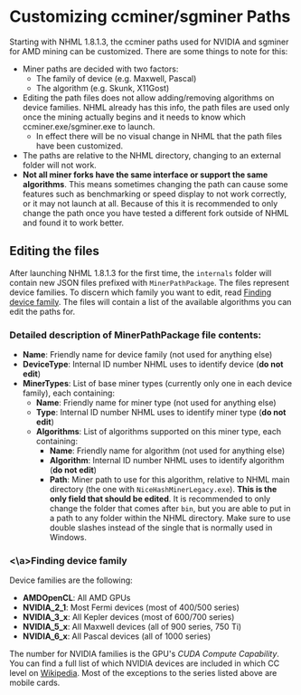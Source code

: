 # Customizing ccminer/sgminer Paths

Starting with NHML 1.8.1.3, the ccminer paths used for NVIDIA and sgminer for AMD mining can be customized. There are some things to note for this:

* Miner paths are decided with two factors:
  * The family of device (e.g. Maxwell, Pascal)
  * The algorithm (e.g. Skunk, X11Gost)
* Editing the path files does not allow adding/removing algorithms on device families. NHML already has this info, the path files are used only once the mining actually begins and it needs to know which ccminer.exe/sgminer.exe to launch.
  * In effect there will be no visual change in NHML that the path files have been customized.
* The paths are relative to the NHML directory, changing to an external folder will not work.
* **Not all miner forks have the same interface or support the same algorithms**. This means sometimes changing the path can cause some features such as benchmarking or speed display to not work correctly, or it may not launch at all. Because of this it is recommended to only change the path once you have tested a different fork outside of NHML and found it to work better.

## Editing the files

After launching NHML 1.8.1.3 for the first time, the `internals` folder will contain new JSON files prefixed with `MinerPathPackage`. The files represent device families. To discern which family you want to edit, read [Finding device family](#devicefam). The files will contain a list of the available algorithms you can edit the paths for.

### Detailed description of MinerPathPackage file contents:

* **Name**: Friendly name for device family (not used for anything else)
* **DeviceType**: Internal ID number NHML uses to identify device (**do not edit**)
* **MinerTypes**: List of base miner types (currently only one in each device family), each containing:
  * **Name**: Friendly name for miner type (not used for anything else)
  * **Type**: Internal ID number NHML uses to identify miner type (**do not edit**)
  * **Algorithms**: List of algorithms supported on this miner type, each containing:
    * **Name**: Friendly name for algorithm (not used for anything else)
    * **Algorithm**: Internal ID number NHML uses to identify algorithm (**do not edit**)
    * **Path**: Miner path to use for this algorithm, relative to NHML main directory (the one with `NiceHashMinerLegacy.exe`). **This is the only field that should be edited**. It is recommended to only change the folder that comes after `bin`, but you are able to put in a path to any folder within the NHML directory. Make sure to use double slashes instead of the single that is normally used in Windows.

### <a name="#devicefam"><\a>Finding device family

Device families are the following:

* **AMDOpenCL**: All AMD GPUs
* **NVIDIA_2_1**: Most Fermi devices (most of 400/500 series)
* **NVIDIA_3_x**: All Kepler devices (most of 600/700 series)
* **NVIDIA_5_x**: All Maxwell devices (all of 900 series, 750 Ti)
* **NVIDIA_6_x**: All Pascal devices (all of 1000 series)

The number for NVIDIA families is the GPU's *CUDA Compute Capability*. You can find a full list of which NVIDIA devices are included in which CC level on [Wikipedia](https://en.wikipedia.org/wiki/CUDA#GPUs_supported). Most of the exceptions to the series listed above are mobile cards.